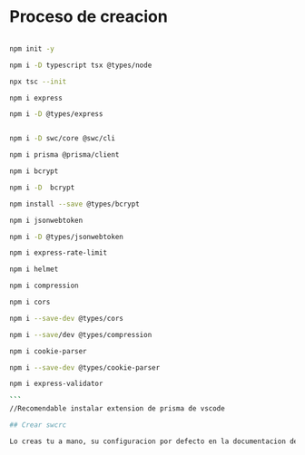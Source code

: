 # Proceso de creacion

````bash

npm init -y

npm i -D typescript tsx @types/node

npx tsc --init

npm i express

npm i -D @types/express 


npm i -D swc/core @swc/cli

npm i prisma @prisma/client

npm i bcrypt

npm i -D  bcrypt

npm install --save @types/bcrypt

npm i jsonwebtoken

npm i -D @types/jsonwebtoken

npm i express-rate-limit

npm i helmet

npm i compression

npm i cors

npm i --save-dev @types/cors

npm i --save/dev @types/compression

npm i cookie-parser

npm i --save-dev @types/cookie-parser

npm i express-validator

```
//Recomendable instalar extension de prisma de vscode

## Crear swcrc

Lo creas tu a mano, su configuracion por defecto en la documentacion de typescrip

